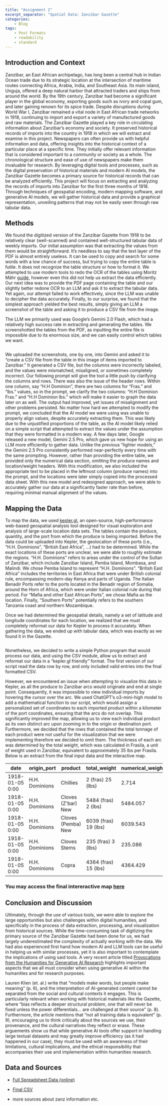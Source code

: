 ```yaml
---
title: "Assignment 2"
excerpt_separator: "Spatial Data: Zanzibar Gazette"
categories:
    - Blog
tags:
    - Post Formats
    - readability
    - standard
---
```


## Introduction and Context

Zanzibar, an East African archipelago, has long been a central hub in Indian Ocean trade due to its strategic location at the intersection of maritime routes connecting Africa, Arabia, India, and Southeast Asia. Its main island, Unguja, offered a deep natural harbor that attracted traders and ships from around the world. By the 19th century, Zanzibar had become a significant player in the global economy, exporting goods such as ivory and copal gum, and later gaining renown for its spice trade. Despite disruptions during World War I, Zanzibar remained a vital node in East African trade networks in 1918, continuing to import and export a variety of manufactured goods and raw materials.
The Zanzibar Gazette played a key role in circulating information about Zanzibar’s economy and society. It preserved historical records of imports into the country in 1918 in which we will extract and examine in this project. Newspapers can often provide us with helpful information and data, offering insights into the historical context of a particular place at a specific time. They initially offer relevant information that is considered important to a community or society as a whole. The chronological structure and ease of use of newspapers make them invaluable for research. By leveraging digital tools and processes, such as the digital preservation of historical materials and modern AI models, the Zanzibar Gazette becomes a primary source for historical records that can be analyzed efficiently. This project will focus on extracting and analyzing the records of imports into Zanzibar for the first three months of 1918. Through techniques of geospatial encoding, modern mapping software, and generative AI models, we will gather historical data and provide a graphical representation, unveiling patterns that may not be easily seen through raw tabular data.

## Methods

We found the digitized version of the Zanzibar Gazette from 1918 to be relatively clear (well-scanned) and contained well-structured tabular data of weekly imports. Our initial assumption was that extracting the values from them would be straightforward. It’s needless to say that the text layer of the PDF is almost entirely useless. It can be used to copy and search for some words with a low chance of success, but trying to copy the entire table is futile. It does not recognize the table structure or how to format it. We attempted to use modern tools to redo the OCR of the tables using Moritz Mähr [guide](https://programminghistorian.org/en/lessons/working-with-batches-of-pdf-files), however even this did not help us extract the data efficiently. Our next idea was to provide the PDF page containing the table and our slightly better redone OCR to an LLM and ask it to extract the tabular data. Yet again, our attempt failed to work effectively, since the LLM was unable to decipher the data accurately. Finally, to our surprise, we found that the simplest approach yielded the best results, simply giving an LLM a screenshot of the table and asking it to produce a CSV file from the image.

The LLM we primarily used was Google’s Gemini 2.0 Flash, which had a relatively high success rate in extracting and generating the tables. We screenshotted the tables from the PDF, as inputting the entire file is impossible due to its enormous size, and we can easily control which tables we want.

<img href="/assets/images/zanz_gaz.png" style="zoom:50%"/>

We uploaded the screenshots, one by one, into Gemini and asked it to “create a CSV file from the table in this image of items imported to Zanzibar.” It generated a CSV file, but the columns were incorrectly labeled, and the values were mismatched, misaligned, or sometimes completely incorrect. Our following prompt will give the tool a little push by clarifying the columns and rows. There was also the issue of the header rows. Within one column, say “H.H Dominion”, there are two columns for “Fras.” and “lbs.” values, so in the prompt, we clarify the two columns: “H.H Dominion Fras.” and “H.H Dominion lbs.” which will make it easier to graph the data later on as well. The output had improved, yet issues of misalignment and other problems persisted. No matter how hard we attempted to modify the prompt, we concluded that the AI model we were using was unable to properly align values, despite accurately extracting them. This was likely due to the unjustified proportions of the table, as the AI model likely relied on a simple script that attempted to extract the values under the assumption that they were formatted in a modern way.
A few days later, Google released a new model, Gemini 2.5 Pro, which gave us new hope for using an LLM more efficiently to gather data. Unlike the previous “lighter models,” the Gemini 2.5 Pro consistently performed near-perfectly every time with the same prompting. However, rather than providing the entire table, we provided only the numerical data section, omitting the produce names and location/weight headers. With this modification, we also included the appropriate text to be placed in the leftmost column (produce names) into the prompt, and the locations were later simply copied into the processed data sheet. With this new model and redesigned approach, we were able to accurately gather our data at a significantly faster rate than before, requiring minimal manual alignment of the values.

## Mapping the Data

To map the data, we used [kepler.gl](www.kepler.gl), an open-source, high-performance web-based geospatial analysis tool designed for visual exploration and analysis of large-scale location data sets. The tables contain the produce, quantity, and the port from which the produce is being imported. Before the data could be uploaded into Kepler, the geolocation of these ports (i.e., “H.H. Dominions”, “British East Africa”, …) had to be determined. While the exact locations of these ports are unclear, we were able to roughly estimate the regions. “H.H. Dominions” refers to areas under the control of the Sultan of Zanzibar, which include Zanzibar Island, Pemba Island, Mombasa, and Malindi. We chose Pemba Island to represent “H.H. Dominions”. “British East Africa” includes the territories in East Africa that were under British colonial rule, encompassing modern-day Kenya and parts of Uganda. The Italian Benadir Ports refer to the ports located in the Benadir region of Somalia, around the Horn of Africa, which were under Italian colonial rule during that period. For “Mafia and other East African Ports”, we chose Mafia as the location. Finally, “Southern Ports” potentially refers to the southern Tanzania coast and northern Mozambique.

Once we had determined the geospatial details, namely a set of latitude and longitude coordinates for each location, we realized that we must completely reformat our data for Kepler to process it accurately. When gathering the data, we ended up with tabular data, which was exactly as we found it in the Gazette.

<img href="/assets/images/sheets.png" style="zoom:50%"/>

Nonetheless, we decided to write a simple Python program that would process our data, and using the CSV module, allow us to extract and reformat our data in a “kepler.gl friendly” format. The first version of our script read the data row by row, and only included valid entries into the final formatted CSV.

However, we encountered an issue when attempting to visualize this data in Kepler, as all the produce to Zanzibar arcs would originate and end at single point. Consequently, it was impossible to view individual imports by hovering the cursor over the arc. We used ChatGPT’s o3-mini-high model to add a mathematical function to our script, which would assign a personalized set of coordinates to each imported product within a kilometer of the port coordinates, ensuring that the arcs do not overlap. This significantly improved the map, allowing us to view each individual product as its own distinct arc upon zooming in to the origin or destination port. Furthermore, we decided that the rows that contained the total tonnage of each product were not useful for the visualization that we were implementing therefore we decided to omit them. The thickness of each arc was determined by the total weight, which was calculated in Frasila, a unit of weight used in Zanzibar, equivalent to approximately 35 lbs per Frasila. Below is an extract from the final input data and the interactive map.

| date            | origin_port    | product            | total_weight         | numerical_weight | port_lat           | port_long         | prod_lat            | prod_long         | zanz_lat | zanz_long | zanz_prod_lat       | zanz_prod_long    |
| --------------- | -------------- | ------------------ | -------------------- | ---------------- | ------------------ | ----------------- | ------------------- | ----------------- | -------- | --------- | ------------------- | ----------------- |
| 1918-01-05 0:00 | H.H. Dominions | Chillies           | 2 (fras) 25 (lbs)    | 2.714            | -4.856967627496093 | 39.82971936588512 | -4.8469676274960936 | 39.82971936588512 | -6.1659  | 39.2026   | -6.1559             | 39.2026           |
| 1918-01-05 0:00 | H.H. Dominions | Cloves (Z'bar) New | 5484 (fras) 2 (lbs)  | 5484.057         | -4.856967627496093 | 39.82971936588512 | -4.84772883217098   | 39.83354620020877 | -6.1659  | 39.2026   | -6.1566612046748865 | 39.20642683432365 |
| 1918-01-05 0:00 | H.H. Dominions | Cloves (Pemba) New | 6039 (fras) 19 (lbs) | 6039.543         | -4.856967627496093 | 39.82971936588512 | -4.853140793172442  | 39.83895816121023 | -6.1659  | 39.2026   | -6.1620731656763486 | 39.21183879532511 |
| 1918-01-05 0:00 | H.H. Dominions | Cloves Stems       | 235 (fras) 3 (lbs)   | 235.086          | -4.856967627496093 | 39.82971936588512 | -4.8607944618197445 | 39.83895816121023 | -6.1659  | 39.2026   | -6.169726834323651  | 39.21183879532511 |
| 1918-01-05 0:00 | H.H. Dominions | Copra              | 4364 (fras) 15 (lbs) | 4364.429         | -4.856967627496093 | 39.82971936588512 | -4.864038695307959  | 39.83679043369698 | -6.1659  | 39.2026   | -6.172971067811865  | 39.20967106781186 |

### You may access the final intereractive map [here](/assets/html/zanzibarmap.html)

## Conclusion and Discussion

Ultimately, through the use of various tools, we were able to explore the large opportunities but also challenges within digital humanities, and specifically in the process of data extraction, processing, and visualization from historical sources. While the time-consuming task of digitizing the primary source of the Zanzibar Gazette had been done for us, we had largely underestimated the complexity of actually working with the data. We had also experienced first hand how modern AI and LLM tools can be useful in helping us with similar processes, yet it is also important to contemplate the implications of using said tools. A very recent article titled [Provocations from the Humanities for Generative AI Research](https://arxiv.org/pdf/2502.19190) highlights important aspects that we all must consider when using generative AI within the humanities and for research purposes.

Lauren Klien (et. al.) write that “models make words, but people make meaning” (p. 6), and the interpretation of AI-generated content cannot be separated from the social and cultural contexts it engages. This is particularly relevant when working with historical materials like the Gazette, where “bias reflects a deeper structural problem, one that will never be fixed unless the power differentials… are challenged at their source” (p. 8). Furthermore, the article mentions that “not all training data is equivalent” (p. 9), encouraging us to think critically about the sources we use, their provenance, and the cultural narratives they reflect or erase. These arguements show us that while generative AI tools offer support in handling large textual datasets and may greatly improve efficiency (as it had happened in our case), they must be used with an awareness of their limitations, cultural implications, and the ethical responsibility that accompanies their use and implementation within humanities research.

## Data and Sources

-   [Full Spreadsheet Data (online)](https://docs.google.com/spreadsheets/d/1joSYuK8fJPSqwge1QwuxYnvoUtvIypX24LVol8-EAUs/edit?usp=sharing)

-   [Final CSV](/assets/files/formatted.csv)

-   more sources about zanz information etc.
